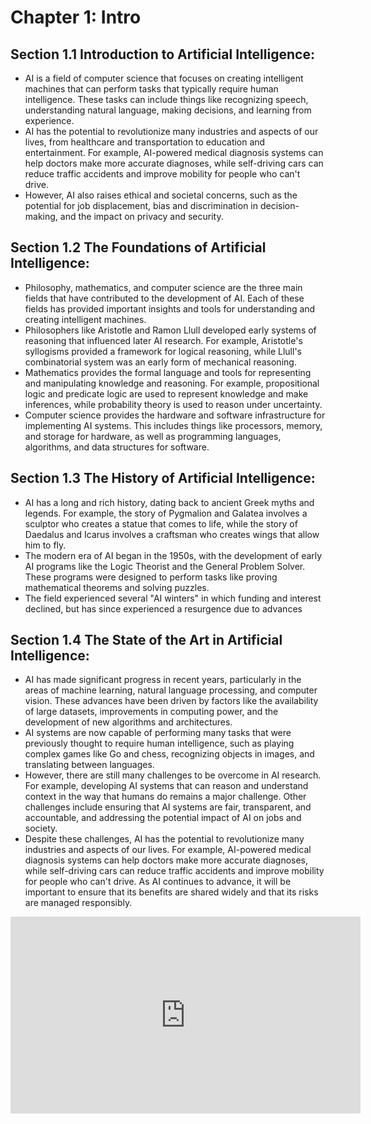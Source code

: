 # Chapter 1: Intro

## Section 1.1 Introduction to Artificial Intelligence:
- AI is a field of computer science that focuses on creating intelligent machines that can perform tasks that typically require human intelligence. These tasks can include things like recognizing speech, understanding natural language, making decisions, and learning from experience.
- AI has the potential to revolutionize many industries and aspects of our lives, from healthcare and transportation to education and entertainment. For example, AI-powered medical diagnosis systems can help doctors make more accurate diagnoses, while self-driving cars can reduce traffic accidents and improve mobility for people who can't drive.
- However, AI also raises ethical and societal concerns, such as the potential for job displacement, bias and discrimination in decision-making, and the impact on privacy and security.

## Section 1.2 The Foundations of Artificial Intelligence:
- Philosophy, mathematics, and computer science are the three main fields that have contributed to the development of AI. Each of these fields has provided important insights and tools for understanding and creating intelligent machines.
- Philosophers like Aristotle and Ramon Llull developed early systems of reasoning that influenced later AI research. For example, Aristotle's syllogisms provided a framework for logical reasoning, while Llull's combinatorial system was an early form of mechanical reasoning.
- Mathematics provides the formal language and tools for representing and manipulating knowledge and reasoning. For example, propositional logic and predicate logic are used to represent knowledge and make inferences, while probability theory is used to reason under uncertainty.
- Computer science provides the hardware and software infrastructure for implementing AI systems. This includes things like processors, memory, and storage for hardware, as well as programming languages, algorithms, and data structures for software.

## Section 1.3 The History of Artificial Intelligence:
- AI has a long and rich history, dating back to ancient Greek myths and legends. For example, the story of Pygmalion and Galatea involves a sculptor who creates a statue that comes to life, while the story of Daedalus and Icarus involves a craftsman who creates wings that allow him to fly.
- The modern era of AI began in the 1950s, with the development of early AI programs like the Logic Theorist and the General Problem Solver. These programs were designed to perform tasks like proving mathematical theorems and solving puzzles.
- The field experienced several "AI winters" in which funding and interest declined, but has since experienced a resurgence due to advances

## Section 1.4 The State of the Art in Artificial Intelligence:
- AI has made significant progress in recent years, particularly in the areas of machine learning, natural language processing, and computer vision. These advances have been driven by factors like the availability of large datasets, improvements in computing power, and the development of new algorithms and architectures.
- AI systems are now capable of performing many tasks that were previously thought to require human intelligence, such as playing complex games like Go and chess, recognizing objects in images, and translating between languages.
- However, there are still many challenges to be overcome in AI research. For example, developing AI systems that can reason and understand context in the way that humans do remains a major challenge. Other challenges include ensuring that AI systems are fair, transparent, and accountable, and addressing the potential impact of AI on jobs and society.
- Despite these challenges, AI has the potential to revolutionize many industries and aspects of our lives. For example, AI-powered medical diagnosis systems can help doctors make more accurate diagnoses, while self-driving cars can reduce traffic accidents and improve mobility for people who can't drive. As AI continues to advance, it will be important to ensure that its benefits are shared widely and that its risks are managed responsibly.

<iframe width="560" height="315" src="https://www.youtube.com/embed/1K0MKfOApNI?si=SL3kEvte2KQBvdXn" title="YouTube video player" frameborder="0" allow="accelerometer; autoplay; clipboard-write; encrypted-media; gyroscope; picture-in-picture; web-share" allowfullscreen></iframe>